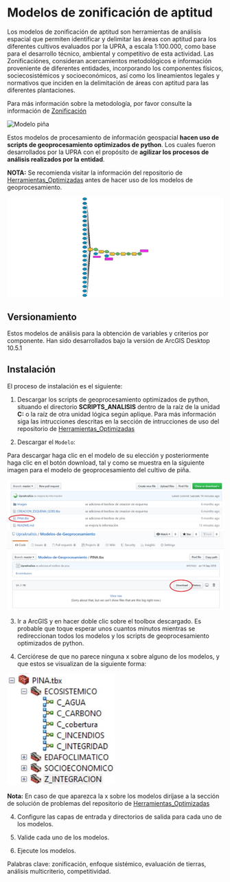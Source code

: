 
# Modelos de zonificación de aptitud

Los modelos de zonificación de aptitud son herramientas de análisis espacial que permiten identificar y delimitar las áreas con aptitud para los diferentes cultivos evaluados por la UPRA, a 
escala 1:100.000, como base para el desarrollo técnico, ambiental y competitivo de esta actividad. Las Zonificaciónes, consideran acercamientos 
metodológicos e información proveniente de diferentes entidades, incorporando los componentes físicos, sociecosistémicos y socioeconómicos, 
así como los lineamientos legales y normativos que inciden en la delimitación de áreas con aptitud para las diferentes plantaciones.

Para más información sobre la metodología, por favor consulte la información de [Zonificación](https://www.upra.gov.co/web/guest/uso-y-adecuacion-de-tierras/evaluacion-de-tierras/zonificacion)

![Modelo piña](Images/MODELO_PIÑA.jpg)

Estos modelos de procesamiento de información geospacial **hacen uso de scripts de geoprocesamiento optimizados de python**. Los cuales fueron desarrollados por la UPRA con el propósito de **agilizar los procesos de análisis realizados por la entidad**.

**NOTA:** Se recomienda visitar la información del repositorio de [Herramientas_Optimizadas](https://github.com/UpraAnalisis/Herramientas_Optimizadas) antes de hacer uso de los modelos de geoprocesamiento.

![Select Criterio](Images/modelo_pina2.png)

## Versionamiento
Estos modelos de análisis para la obtención de variables y criterios por componente. Han sido desarrollados bajo la versión de ArcGIS Desktop 10.5.1


## Instalación

El proceso de instalación es el siguiente:

1. Descargar los scripts de geoprocesamiento optimizados de python, situando el directorio **SCRIPTS_ANALISIS** dentro de la raíz de la unidad **C:** o la raíz de otra unidad lógica según aplique. Para más información siga las intrucciones descritas en la sección de intrucciones de uso del repositorio de [Herramientas_Optimizadas](https://github.com/UpraAnalisis/Herramientas_Optimizadas#instrucciones-de-uso)  

2. Descargar el `Modelo`:

Para descargar haga clic en el modelo de su elección y posteriormente haga clic en el botón download, tal y como se muestra en la siguiente imagen para el modelo de geoprocesamiento del cultivo de piña.

![Selección modelo piña](Images/descarga_pinia.jpg)
![Descarga modelo piña](Images/descarga_pinia1.jpg)

3. Ir a ArcGIS y en hacer doble clic sobre el toolbox descargado. Es probable que toque esperar unos cuantos minutos mientras se redireccionan todos los modelos y los scripts de geoprocesamiento optimizados de python. 

3. Cerciórese de que no parece ninguna x sobre alguno de los modelos, y que estos se visualizan de la siguiente forma:

![Modelo_funcional](Images/modelos_pinia.JPG)

**Nota:** En caso de que aparezca la x sobre los modelos diríjase a la sección de solución de problemas del repositorio de [Herramientas_Optimizadas](https://github.com/UpraAnalisis/Herramientas_Optimizadas#soluci%C3%B3n-de-problemas) 

4. Configure las capas de entrada y directorios de salida para cada uno de los modelos.

5. Valide cada uno de los modelos.

7. Ejecute los modelos.

Palabras clave: zonificación, enfoque sistémico, evaluación de tierras, análisis multicriterio, competitividad.

